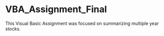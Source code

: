 # VBA_Assignment_Final
This Visual Basic Assignment was focused on summarizing multiple year stocks. 


